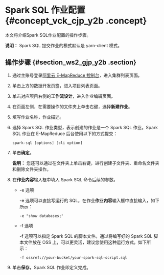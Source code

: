 # Spark SQL 作业配置 {#concept_vck_cjp_y2b .concept}

本文将介绍Spark SQL作业配置的操作步骤。

**说明：** Spark SQL 提交作业的模式默认是 yarn-client 模式。

## 操作步骤 {#section_ws2_gjp_y2b .section}

1.  通过主账号登录[阿里云 E-MapReduce 控制台](https://emr.console.aliyun.com/)，进入集群列表页面。
2.  单击上方的数据开发页签，进入项目列表页面。
3.  单击对应项目右侧的**工作流设计**，进入作业编辑页面。
4.  在页面左侧，在需要操作的文件夹上单击右键，选择**新建作业**。
5.  填写作业名称，作业描述。
6.  选择 Spark SQL 作业类型，表示创建的作业是一个 Spark SQL 作业。Spark SQL 作业在 E-MapReduce 后台使用以下的方式提交：

    ```
    spark-sql [options] [cli option]
    ```

7.  单击**确定**。

    **说明：** 您还可以通过在文件夹上单击右键，进行创建子文件夹、重命名文件夹和删除文件夹操作。

8.  在**作业内容**输入框中填入 Spark SQL 命令后续的参数。
    -   -e 选项

        -e 选项可以直接写运行的 SQL，在作业**作业内容**输入框中直接输入，如下所示：

        ```
        -e "show databases;"
        ```

    -   -f 选项

        -f 选项可以指定 Spark SQL 的脚本文件。通过将编写好的 Spark SQL 脚本文件放在 OSS 上，可以更灵活，建议您使用这种运行方式。如下所示：

        ```
        -f ossref://your-bucket/your-spark-sql-script.sql
        ```

9.  单击**保存**，Spark SQL 作业即定义完成。

